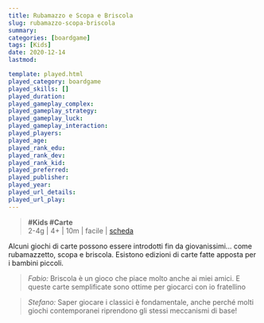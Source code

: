 ```yaml
---
title: Rubamazzo e Scopa e Briscola
slug: rubamazzo-scopa-briscola
summary: 
categories: [boardgame]
tags: [Kids]
date: 2020-12-14
lastmod: 

template: played.html
played_category: boardgame
played_skills: []
played_duration: 
played_gameplay_complex: 
played_gameplay_strategy: 
played_gameplay_luck: 
played_gameplay_interaction: 
played_players: 
played_age: 
played_rank_edu: 
played_rank_dev: 
played_rank_kid: 
played_preferred: 
played_publisher: 
played_year: 
played_url_details: 
played_url_play: 
---
```


> **#Kids #Carte**  
> 2-4g | 4+ | 10m | facile | [scheda](https://it.clementoni.com/products/carte-junior)  

Alcuni giochi di carte possono essere introdotti fin da giovanissimi... come rubamazzetto, scopa e briscola.
Esistono edizioni di carte fatte apposta per i bambini piccoli.

> *Fabio:*
> Briscola è un gioco che piace molto anche ai miei amici. E queste carte semplificate sono ottime per giocarci con io fratellino

> *Stefano:*
> Saper giocare i classici è fondamentale, anche perché molti giochi contemporanei riprendono gli stessi meccanismi di base!


